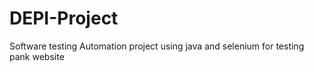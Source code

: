 # DEPI-Project
Software testing Automation project using java and selenium for testing pank website
